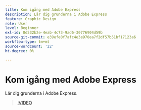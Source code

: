 ```yaml
---
title: Kom igång med Adobe Express
description: Lär dig grunderna i Adobe Express
feature: Graphic Design
role: User
level: Beginner
exl-id: 8d532b2e-4eab-4c73-9ad6-30776904d59b
source-git-commit: e39efe0f7afc4e3e970ea7f2df57b51bf17123a6
workflow-type: tm+mt
source-wordcount: '22'
ht-degree: 0%

---
```


# Kom igång med Adobe Express

Lär dig grunderna i Adobe Express.

>[!VIDEO](https://video.tv.adobe.com/v/3420205?quality=12&learn=on&hidetitle=true)
